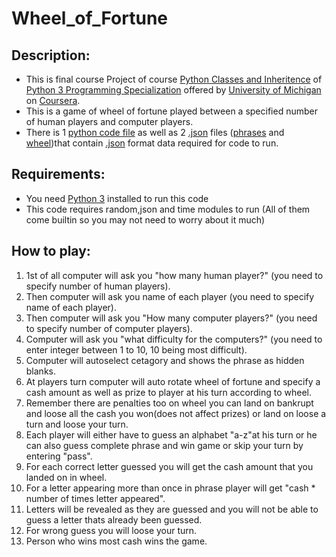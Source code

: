 # Wheel_of_Fortune
## Description:
- This is final course Project of course [Python Classes and Inheritence](https://www.coursera.org/learn/python-classes-inheritance) of [Python 3 Programming Specialization](https://www.coursera.org/specializations/python-3-programming) offered by [University of Michigan](https://umich.edu/) on [Coursera](https://www.coursera.org/).  
- This is a game of wheel of fortune played between a specified number of human players and computer players.
- There is 1 [python code file](https://github.com/ahmadabdullah407/Wheel_of_Fortune/blob/main/Wheel_of_Fortune.py) as well as 2 [.json](https://en.wikipedia.org/wiki/JSON#:~:text=JSON%20(JavaScript%20Object%20Notation%2C%20pronounced,or%20any%20other%20serializable%20value).) files ([phrases](https://github.com/ahmadabdullah407/Wheel_of_Fortune/blob/main/phrases.json) and [wheel](https://github.com/ahmadabdullah407/Wheel_of_Fortune/blob/main/wheel.json))that contain [.json](https://en.wikipedia.org/wiki/JSON#:~:text=JSON%20(JavaScript%20Object%20Notation%2C%20pronounced,or%20any%20other%20serializable%20value).) format data required for code to run.
## Requirements:
- You need [Python 3](https://www.python.org/) installed to run this code
- This code requires random,json and time modules to run (All of them come builtin so you may not need to worry about it much)
## How to play:
1. 1st of all computer will ask you "how many human player?" (you need to specify number of human players).
2. Then computer will ask you name of each player (you need to specify name of each player).
3. Then computer will ask you "How many computer players?" (you need to specify number of computer players).
4. Computer will ask you "what difficulty for the computers?" (you need to enter integer between 1 to 10, 10 being most difficult).
5. Computer will autoselect cetagory and shows the phrase as hidden blanks.
6. At players turn computer will auto rotate wheel of fortune and specify a cash amount as well as prize to player at his turn according to wheel.
07. Remember there are penalties too on wheel you can land on bankrupt and loose all the cash you won(does not affect prizes) or land on loose a turn and loose your turn.
06. Each player will either have to guess an alphabet "a-z"at his turn or he can also guess complete phrase and win game or skip your turn by entering "pass".
07. For each correct letter guessed you will get the cash amount that you landed on in wheel.
08. For a letter appearing more than once in phrase player will get "cash * number of times letter appeared".
9.  Letters will be revealed as they are guessed and you will not be able to guess a letter thats already been guessed.
10. For wrong guess you will loose your turn.
11. Person who wins most cash wins the game.
